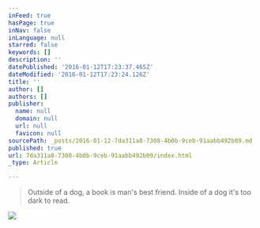 ```yaml
---
inFeed: true
hasPage: true
inNav: false
inLanguage: null
starred: false
keywords: []
description: ''
datePublished: '2016-01-12T17:23:37.465Z'
dateModified: '2016-01-12T17:23:24.126Z'
title: ''
author: []
authors: []
publisher:
  name: null
  domain: null
  url: null
  favicon: null
sourcePath: _posts/2016-01-12-7da311a8-7308-4b0b-9ceb-91aabb492b09.md
published: true
url: 7da311a8-7308-4b0b-9ceb-91aabb492b09/index.html
_type: Article

---
```

> Outside of a dog, a book is man's best friend. Inside of a dog it's too dark to read.

![](https://the-grid-user-content.s3-us-west-2.amazonaws.com/e919bfdd-14f5-4a4e-9cf5-7c86a3f4b9fd.jpg)